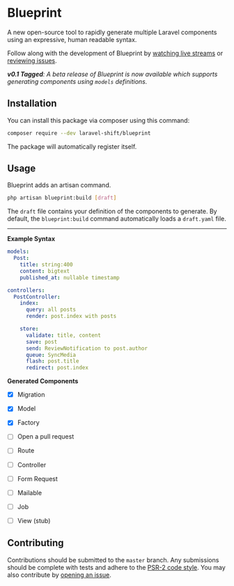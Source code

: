 # Blueprint
A new open-source tool to rapidly generate multiple Laravel components using an expressive, human readable syntax.

Follow along with the development of Blueprint by [watching live streams](https://www.youtube.com/playlist?list=PLmwAMIdrAmK5q0c0JUqzW3u9tb0AqW95w) or [reviewing issues](https://github.com/laravel-shift/blueprint/issues).

_**v0.1 Tagged**: A beta release of Blueprint is now available which supports generating components using `models` definitions._


## Installation
You can install this package via composer using this command:

```sh
composer require --dev laravel-shift/blueprint
```

The package will automatically register itself.


## Usage
Blueprint adds an artisan command.

```sh
php artisan blueprint:build [draft]

```

The `draft` file contains your definition of the components to generate. By default, the `blueprint:build` command automatically loads a `draft.yaml` file.


---


**Example Syntax**
```yaml
models:
  Post:
    title: string:400
    content: bigtext
    published_at: nullable timestamp

controllers:
  PostController:
    index:
      query: all posts
      render: post.index with posts

    store:
      validate: title, content
      save: post
      send: ReviewNotification to post.author
      queue: SyncMedia
      flash: post.title
      redirect: post.index
```

**Generated Components**
- [x] Migration
- [x] Model
- [x] Factory
- [ ] Open a pull request
- [ ] Route
- [ ] Controller
- [ ] Form Request
- [ ] Mailable
- [ ] Job
- [ ] View (stub)


## Contributing
Contributions should be submitted to the `master` branch. Any submissions should be complete with tests and adhere to the [PSR-2 code style](https://www.php-fig.org/psr/psr-2/). You may also contribute by [opening an issue](https://github.com/laravel-shift/blueprint/issues).
